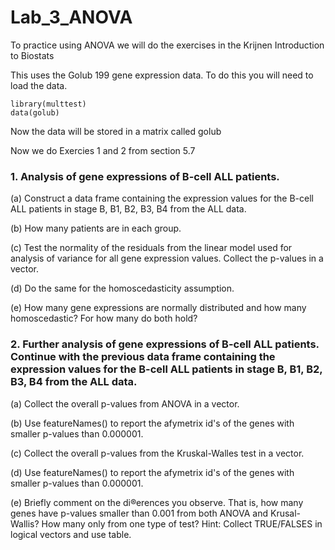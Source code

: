 # Lab_3_ANOVA

To practice using ANOVA we will do the exercises in the Krijnen Introduction to Biostats 

This uses the Golub 199 gene expression data. To do this you will need to load the data. 

```
library(multtest)
data(golub)
```
Now the data will be stored in a matrix called golub

Now we do Exercies 1 and 2 from section 5.7


### 1. Analysis of gene expressions of B-cell ALL patients.

(a) Construct a data frame containing the expression values for the B-cell ALL patients in stage B, B1, B2, B3, B4 from the ALL data.

(b) How many patients are in each group.

(c) Test the normality of the residuals from the linear model used for analysis of variance for all gene expression values. Collect the p-values in a vector.

(d) Do the same for the homoscedasticity assumption.

(e) How many gene expressions are normally distributed and how many homoscedastic? For how many do both hold?


### 2. Further analysis of gene expressions of B-cell ALL patients. Continue with the previous data frame containing the expression values for the B-cell ALL patients in stage B, B1, B2, B3, B4 from the ALL data.

(a) Collect the overall p-values from ANOVA in a vector.

(b) Use featureNames() to report the afymetrix id's of the genes with smaller p-values than 0.000001.

(c) Collect the overall p-values from the Kruskal-Walles test in a vector.

(d) Use featureNames() to report the afymetrix id's of the genes with smaller p-values than 0.000001.

(e) Briefly comment on the di®erences you observe. That is, how many genes have p-values smaller than 0.001 from both ANOVA and Krusal-Wallis? How many only from one type of test? Hint: Collect TRUE/FALSES in logical vectors and use table.
